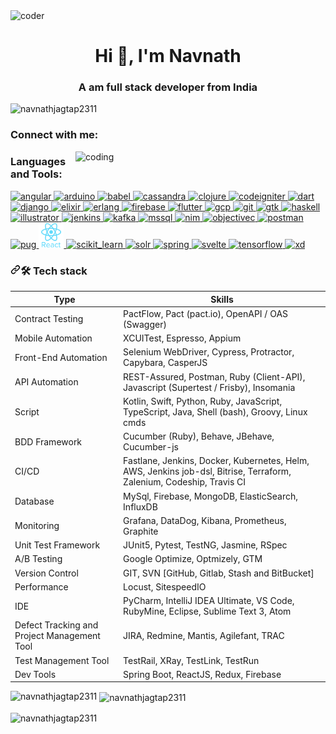 <img src="https://camo.githubusercontent.com/5b1d292467a7b41f288e50d450674ef3cfb99862405c58b6d440957ae3519c22/68747470733a2f2f666972656261736573746f726167652e676f6f676c65617069732e636f6d2f76302f622f666c6578692d636f64696e672e61707073706f742e636f6d2f6f2f64656d706769372d35323066386435662d363364342d343435332d383832322d6462633134396165323766382e6769663f616c743d6d6564696126746f6b656e3d39316330633762322d393363332d343032392d623031312d316138373033633537333064" style="max-width: 100%; display: inline-block;" data-target="animated-image.originalImage" alt="coder">

<h1 align="center">Hi 👋, I'm Navnath</h1>
<h3 align="center">A am full stack developer from India</h3>

<p align="left"> <img src="https://komarev.com/ghpvc/?username=navnathjagtap2311&label=Profile%20views&color=0e75b6&style=flat" alt="navnathjagtap2311" /> </p>

<h3 align="left">Connect with me:</h3>
<p align="left">
</p>
<img align="right" width="400" src="https://cdn.dribbble.com/users/1162077/screenshots/3848914/media/7ed7d5ca074b48b328150e5a231e8d1f.gif" alt="coding" />
<h3 align="left">Languages and Tools:</h3>
<p align="left"> <a href="https://angular.io" target="_blank" rel="noreferrer"> <img src="https://angular.io/assets/images/logos/angular/angular.svg" alt="angular" width="40" height="40"/> </a> <a href="https://www.arduino.cc/" target="_blank" rel="noreferrer"> <img src="https://cdn.worldvectorlogo.com/logos/arduino-1.svg" alt="arduino" width="40" height="40"/> </a> <a href="https://babeljs.io/" target="_blank" rel="noreferrer"> <img src="https://www.vectorlogo.zone/logos/babeljs/babeljs-icon.svg" alt="babel" width="40" height="40"/> </a> <a href="https://cassandra.apache.org/" target="_blank" rel="noreferrer"> <img src="https://www.vectorlogo.zone/logos/apache_cassandra/apache_cassandra-icon.svg" alt="cassandra" width="40" height="40"/> </a> <a href="https://clojure.org/" target="_blank" rel="noreferrer"> <img src="https://upload.wikimedia.org/wikipedia/commons/5/5d/Clojure_logo.svg" alt="clojure" width="40" height="40"/> </a> <a href="https://codeigniter.com" target="_blank" rel="noreferrer"> <img src="https://cdn.worldvectorlogo.com/logos/codeigniter.svg" alt="codeigniter" width="40" height="40"/> </a> <a href="https://dart.dev" target="_blank" rel="noreferrer"> <img src="https://www.vectorlogo.zone/logos/dartlang/dartlang-icon.svg" alt="dart" width="40" height="40"/> </a> <a href="https://www.djangoproject.com/" target="_blank" rel="noreferrer"> <img src="https://cdn.worldvectorlogo.com/logos/django.svg" alt="django" width="40" height="40"/> </a> <a href="https://elixir-lang.org" target="_blank" rel="noreferrer"> <img src="https://www.vectorlogo.zone/logos/elixir-lang/elixir-lang-icon.svg" alt="elixir" width="40" height="40"/> </a> <a href="https://www.erlang.org/" target="_blank" rel="noreferrer"> <img src="https://www.vectorlogo.zone/logos/erlang/erlang-official.svg" alt="erlang" width="40" height="40"/> </a> <a href="https://firebase.google.com/" target="_blank" rel="noreferrer"> <img src="https://www.vectorlogo.zone/logos/firebase/firebase-icon.svg" alt="firebase" width="40" height="40"/> </a> <a href="https://flutter.dev" target="_blank" rel="noreferrer"> <img src="https://www.vectorlogo.zone/logos/flutterio/flutterio-icon.svg" alt="flutter" width="40" height="40"/> </a> <a href="https://cloud.google.com" target="_blank" rel="noreferrer"> <img src="https://www.vectorlogo.zone/logos/google_cloud/google_cloud-icon.svg" alt="gcp" width="40" height="40"/> </a> <a href="https://git-scm.com/" target="_blank" rel="noreferrer"> <img src="https://www.vectorlogo.zone/logos/git-scm/git-scm-icon.svg" alt="git" width="40" height="40"/> </a> <a href="https://www.gtk.org/" target="_blank" rel="noreferrer"> <img src="https://upload.wikimedia.org/wikipedia/commons/7/71/GTK_logo.svg" alt="gtk" width="40" height="40"/> </a> <a href="https://www.haskell.org/" target="_blank" rel="noreferrer"> <img src="https://upload.wikimedia.org/wikipedia/commons/1/1c/Haskell-Logo.svg" alt="haskell" width="40" height="40"/> </a> <a href="https://www.adobe.com/in/products/illustrator.html" target="_blank" rel="noreferrer"> <img src="https://www.vectorlogo.zone/logos/adobe_illustrator/adobe_illustrator-icon.svg" alt="illustrator" width="40" height="40"/> </a> <a href="https://www.jenkins.io" target="_blank" rel="noreferrer"> <img src="https://www.vectorlogo.zone/logos/jenkins/jenkins-icon.svg" alt="jenkins" width="40" height="40"/> </a> <a href="https://kafka.apache.org/" target="_blank" rel="noreferrer"> <img src="https://www.vectorlogo.zone/logos/apache_kafka/apache_kafka-icon.svg" alt="kafka" width="40" height="40"/> </a> <a href="https://www.microsoft.com/en-us/sql-server" target="_blank" rel="noreferrer"> <img src="https://www.svgrepo.com/show/303229/microsoft-sql-server-logo.svg" alt="mssql" width="40" height="40"/> </a> <a href="https://nim-lang.org/" target="_blank" rel="noreferrer"> <img src="https://www.vectorlogo.zone/logos/nim-lang/nim-lang-icon.svg" alt="nim" width="40" height="40"/> </a> <a href="https://developer.apple.com/library/archive/documentation/Cocoa/Conceptual/ProgrammingWithObjectiveC/Introduction/Introduction.html" target="_blank" rel="noreferrer"> <img src="https://www.vectorlogo.zone/logos/apple_objectivec/apple_objectivec-icon.svg" alt="objectivec" width="40" height="40"/> </a> <a href="https://postman.com" target="_blank" rel="noreferrer"> <img src="https://www.vectorlogo.zone/logos/getpostman/getpostman-icon.svg" alt="postman" width="40" height="40"/> </a> <a href="https://pugjs.org" target="_blank" rel="noreferrer"> <img src="https://cdn.worldvectorlogo.com/logos/pug.svg" alt="pug" width="40" height="40"/> </a> <a href="https://reactjs.org/" target="_blank" rel="noreferrer"> <img src="https://raw.githubusercontent.com/devicons/devicon/master/icons/react/react-original-wordmark.svg" alt="react" width="40" height="40"/> </a> <a href="https://scikit-learn.org/" target="_blank" rel="noreferrer"> <img src="https://upload.wikimedia.org/wikipedia/commons/0/05/Scikit_learn_logo_small.svg" alt="scikit_learn" width="40" height="40"/> </a> <a href="https://lucene.apache.org/solr/" target="_blank" rel="noreferrer"> <img src="https://www.vectorlogo.zone/logos/apache_solr/apache_solr-icon.svg" alt="solr" width="40" height="40"/> </a> <a href="https://spring.io/" target="_blank" rel="noreferrer"> <img src="https://www.vectorlogo.zone/logos/springio/springio-icon.svg" alt="spring" width="40" height="40"/> </a> <a href="https://svelte.dev" target="_blank" rel="noreferrer"> <img src="https://upload.wikimedia.org/wikipedia/commons/1/1b/Svelte_Logo.svg" alt="svelte" width="40" height="40"/> </a> <a href="https://www.tensorflow.org" target="_blank" rel="noreferrer"> <img src="https://www.vectorlogo.zone/logos/tensorflow/tensorflow-icon.svg" alt="tensorflow" width="40" height="40"/> </a> <a href="https://www.adobe.com/products/xd.html" target="_blank" rel="noreferrer"> <img src="https://cdn.worldvectorlogo.com/logos/adobe-xd.svg" alt="xd" width="40" height="40"/> </a> </p>
<h3 dir="auto"><a id="user-content-️-tech-stack" class="anchor" aria-hidden="true" tabindex="-1" href="#️-tech-stack"><svg class="octicon octicon-link" viewBox="0 0 16 16" version="1.1" width="16" height="16" aria-hidden="true"><path d="m7.775 3.275 1.25-1.25a3.5 3.5 0 1 1 4.95 4.95l-2.5 2.5a3.5 3.5 0 0 1-4.95 0 .751.751 0 0 1 .018-1.042.751.751 0 0 1 1.042-.018 1.998 1.998 0 0 0 2.83 0l2.5-2.5a2.002 2.002 0 0 0-2.83-2.83l-1.25 1.25a.751.751 0 0 1-1.042-.018.751.751 0 0 1-.018-1.042Zm-4.69 9.64a1.998 1.998 0 0 0 2.83 0l1.25-1.25a.751.751 0 0 1 1.042.018.751.751 0 0 1 .018 1.042l-1.25 1.25a3.5 3.5 0 1 1-4.95-4.95l2.5-2.5a3.5 3.5 0 0 1 4.95 0 .751.751 0 0 1-.018 1.042.751.751 0 0 1-1.042.018 1.998 1.998 0 0 0-2.83 0l-2.5 2.5a1.998 1.998 0 0 0 0 2.83Z"></path></svg></a>🛠️ Tech stack</h3>
<table>
<thead>
<tr>
<th>Type</th>
<th>Skills</th>
</tr>
</thead>
<tbody>
<tr>
<td>Contract Testing</td>
<td>PactFlow, Pact (pact.io), OpenAPI / OAS (Swagger)</td>
</tr>
<tr>
<td>Mobile Automation</td>
<td>XCUITest, Espresso, Appium</td>
</tr>
<tr>
<td>Front-End Automation</td>
<td>Selenium WebDriver, Cypress, Protractor, Capybara, CasperJS</td>
</tr>
<tr>
<td>API Automation</td>
<td>REST-Assured, Postman, Ruby (Client-API), Javascript (Supertest / Frisby), Insomania</td>
</tr>
<tr>
<td>Script</td>
<td>Kotlin, Swift, Python, Ruby, JavaScript, TypeScript, Java, Shell (bash), Groovy, Linux cmds</td>
</tr>
<tr>
<td>BDD Framework</td>
<td>Cucumber (Ruby), Behave, JBehave, Cucumber-js</td>
</tr>
<tr>
<td>CI/CD</td>
<td>Fastlane, Jenkins, Docker, Kubernetes, Helm, AWS, Jenkins job-dsl, Bitrise, Terraform, Zalenium, Codeship, Travis CI</td>
</tr>
<tr>
<td>Database</td>
<td>MySql, Firebase, MongoDB, ElasticSearch, InfluxDB</td>
</tr>
<tr>
<td>Monitoring</td>
<td>Grafana, DataDog, Kibana, Prometheus, Graphite</td>
</tr>
<tr>
<td>Unit Test Framework</td>
<td>JUnit5, Pytest, TestNG, Jasmine, RSpec</td>
</tr>
<tr>
<td>A/B Testing</td>
<td>Google Optimize, Optmizely, GTM</td>
</tr>
<tr>
<td>Version Control</td>
<td>GIT, SVN [GitHub, Gitlab, Stash and BitBucket]</td>
</tr>
<tr>
<td>Performance</td>
<td>Locust, SitespeedIO</td>
</tr>
<tr>
<td>IDE</td>
<td>PyCharm, IntelliJ IDEA Ultimate, VS Code, RubyMine, Eclipse, Sublime Text 3, Atom</td>
</tr>
<tr>
<td>Defect Tracking and Project Management Tool</td>
<td>JIRA, Redmine, Mantis, Agilefant, TRAC</td>
</tr>
<tr>
<td>Test Management Tool</td>
<td>TestRail, XRay, TestLink, TestRun</td>
</tr>
<tr>
<td>Dev Tools</td>
<td>Spring Boot, ReactJS, Redux, Firebase</td>
</tr>
</tbody>
</table>
<p><img align="left" src="https://github-readme-stats.vercel.app/api/top-langs?username=navnathjagtap2311&show_icons=true&locale=en&layout=compact" alt="navnathjagtap2311" /></p>

<p>&nbsp;<img align="center" src="https://github-readme-stats.vercel.app/api?username=navnathjagtap2311&show_icons=true&locale=en" alt="navnathjagtap2311" /></p>

<p><img align="center" src="https://github-readme-streak-stats.herokuapp.com/?user=navnathjagtap2311&" alt="navnathjagtap2311" /></p>
